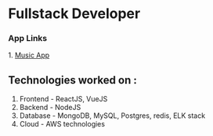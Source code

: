 <h1>Fullstack Developer</h1>
<h3>App Links</h3>
1. <a href="https://splendorous-melba-f67da0.netlify.app/">Music App</a>

<h2>Technologies worked on :</h3>
<ol>
    <li>Frontend - ReactJS, VueJS</li>
    <li>Backend - NodeJS</li>
    <li>Database - MongoDB, MySQL, Postgres, redis, ELK stack</li>
    <li>Cloud - AWS technologies</li>
</ol>
